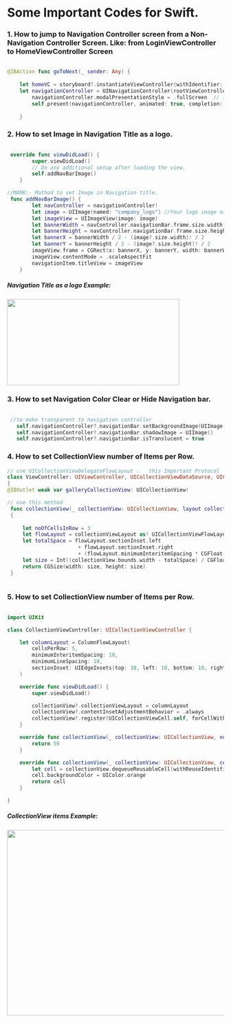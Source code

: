 # Some Important Codes for Swift.

<h3> 1. How to jump to Navigation Controller screen from a Non- Navigation Controller Screen.
   Like: from LoginViewController to HomeViewController Screen  </h3>
   
   
```Swift

@IBAction func goToNext(_ sender: Any) {
  
    let homeVC = storyboard?.instantiateViewController(withIdentifier: "HomeViewController") as! HomeViewController
    let navigationController = UINavigationController(rootViewController: homeVC)
        navigationController.modalPresentationStyle = .fullScreen  // if you are using iOS 13 or more else this line of code is not required.
        self.present(navigationController, animated: true, completion: nil)
        
    }

```

<h3> 2. How to set Image in Navigation Title as a logo.  </h3>

```Swift

 override func viewDidLoad() {
        super.viewDidLoad()
        // Do any additional setup after loading the view.
        self.addNavBarImage()
    }

//MARK:- Mathod to set Image in Navigation title.
 func addNavBarImage() {
        let navController = navigationController!
        let image = UIImage(named: "company_logo") //Your logo image name should be here
        let imageView = UIImageView(image: image)
        let bannerWidth = navController.navigationBar.frame.size.width
        let bannerHeight = navController.navigationBar.frame.size.height
        let bannerX = bannerWidth / 2 - (image?.size.width)! / 2
        let bannerY = bannerHeight / 2 - (image?.size.height)! / 2
        imageView.frame = CGRect(x: bannerX, y: bannerY, width: bannerWidth, height: bannerHeight)
        imageView.contentMode = .scaleAspectFit
        navigationItem.titleView = imageView
    }

```

<h5> Navigation Title as a logo Example:  </h5>
<img src="https://i.stack.imgur.com/JeZZY.png" width="400" height="200">


<h3> 3. How to set Navigation Color Clear or Hide Navigation bar.  </h3>

```Swift

 //to make transparent to navigation controller
   self.navigationController?.navigationBar.setBackgroundImage(UIImage(), for: UIBarMetrics.default)
   self.navigationController?.navigationBar.shadowImage = UIImage()
   self.navigationController?.navigationBar.isTranslucent = true

```

<h3> 4. How to set CollectionView number of Items per Row.  </h3>


```Swift
// use UICollectionViewDelegateFlowLayout .   this Important Protocol
class ViewController: UIViewController, UICollectionViewDataSource, UICollectionViewDelegate, UICollectionViewDelegateFlowLayout
{
@IBOutlet weak var galleryCollectionView: UICollectionView!

// use this method
 func collectionView(_ collectionView: UICollectionView, layout collectionViewLayout: UICollectionViewLayout, sizeForItemAt indexPath: IndexPath) -> CGSize 
 {
           
     let noOfCellsInRow = 3
     let flowLayout = collectionViewLayout as! UICollectionViewFlowLayout
     let totalSpace = flowLayout.sectionInset.left
                       + flowLayout.sectionInset.right
                       + (flowLayout.minimumInteritemSpacing * CGFloat(noOfCellsInRow - 1))
     let size = Int((collectionView.bounds.width - totalSpace) / CGFloat(noOfCellsInRow))
     return CGSize(width: size, height: size)
 }
    

```

<h3> 5. How to set CollectionView number of Items per Row.  </h3>

```Swift

import UIKit

class CollectionViewController: UICollectionViewController {

    let columnLayout = ColumnFlowLayout(
        cellsPerRow: 5,
        minimumInteritemSpacing: 10,
        minimumLineSpacing: 10,
        sectionInset: UIEdgeInsets(top: 10, left: 10, bottom: 10, right: 10)
    )

    override func viewDidLoad() {
        super.viewDidLoad()

        collectionView?.collectionViewLayout = columnLayout
        collectionView?.contentInsetAdjustmentBehavior = .always
        collectionView?.register(UICollectionViewCell.self, forCellWithReuseIdentifier: "Cell")
    }

    override func collectionView(_ collectionView: UICollectionView, numberOfItemsInSection section: Int) -> Int {
        return 59
    }

    override func collectionView(_ collectionView: UICollectionView, cellForItemAt indexPath: IndexPath) -> UICollectionViewCell {
        let cell = collectionView.dequeueReusableCell(withReuseIdentifier: "Cell", for: indexPath)
        cell.backgroundColor = UIColor.orange
        return cell
    }

}

```
<h5> CollectionView items Example:  </h5>
<img src="https://i.stack.imgur.com/O7oAX.png" width="889" height="431">
